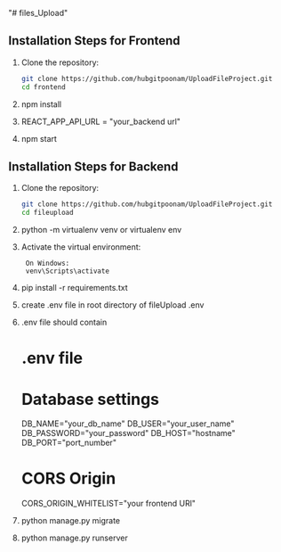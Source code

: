 "# files_Upload" 
## Installation Steps for Frontend
1. Clone the repository:
   ```bash
   git clone https://github.com/hubgitpoonam/UploadFileProject.git
   cd frontend

2. npm install

3. REACT_APP_API_URL = "your_backend url"

4. npm start


## Installation Steps for Backend

1. Clone the repository:
   ```bash
   git clone https://github.com/hubgitpoonam/UploadFileProject.git
   cd fileupload

2. python -m virtualenv venv or virtualenv env

3. Activate the virtual environment:

        On Windows:
        venv\Scripts\activate      
       

4. pip install -r requirements.txt

5. create .env file in root directory of fileUpload
   .env

6. .env file should contain 
    # .env file

    # Database settings
    DB_NAME="your_db_name"
    DB_USER="your_user_name"
    DB_PASSWORD="your_password"
    DB_HOST="hostname"
    DB_PORT="port_number"

    # CORS Origin
    CORS_ORIGIN_WHITELIST="your frontend URl"


6. python manage.py migrate

8. python manage.py runserver
